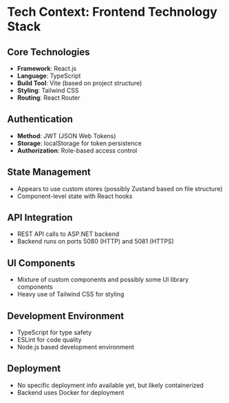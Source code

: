 # Tech Context: Frontend Technology Stack

## Core Technologies

- **Framework**: React.js
- **Language**: TypeScript
- **Build Tool**: Vite (based on project structure)
- **Styling**: Tailwind CSS
- **Routing**: React Router

## Authentication

- **Method**: JWT (JSON Web Tokens)
- **Storage**: localStorage for token persistence
- **Authorization**: Role-based access control

## State Management

- Appears to use custom stores (possibly Zustand based on file structure)
- Component-level state with React hooks

## API Integration

- REST API calls to ASP.NET backend
- Backend runs on ports 5080 (HTTP) and 5081 (HTTPS)

## UI Components

- Mixture of custom components and possibly some UI library components
- Heavy use of Tailwind CSS for styling

## Development Environment

- TypeScript for type safety
- ESLint for code quality
- Node.js based development environment

## Deployment

- No specific deployment info available yet, but likely containerized
- Backend uses Docker for deployment
